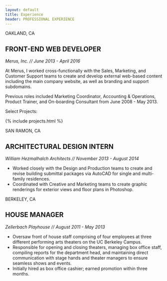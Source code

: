 ```yaml
---
layout: default
title: Experience
header: PROFESSIONAL EXPERIENCE
---
```


<div class="pull-right location">
    <i class="fa fa-map-marker" aria-hidden="true"></i> OAKLAND, CA
</div>
					
## FRONT-END WEB DEVELOPER

_Merus, Inc. // June 2013 - April 2016_

At Merus, I worked cross-functionally with the Sales, Marketing, and Customer Support teams to create and develop external web-based content
including the main company website, as well as branding and support subdomains.

Previous roles included Marketing Coordinator, Accounting & Operations, Product Trainer, and On-boarding Consultant from June 2008 - May 2013.

Select Projects:

{% include projects.html %}


<div class="pull-right location">
    <i class="fa fa-map-marker" aria-hidden="true"></i> SAN RAMON, CA
</div>

## ARCHITECTURAL DESIGN INTERN

_William Hezmalhalch Architects // November 2013 - August 2014_

+ Worked closely with the Design and Production teams to create and revise building submittal packages via AutoCAD for single
and multi-family residences.
+ Coordinated with Creative and Marketing teams to create graphic renderings for exterior views and floor plans in Photoshop.


<div class="pull-right location">
    <i class="fa fa-map-marker" aria-hidden="true"></i> BERKELEY, CA
</div>

## HOUSE MANAGER

_Zellerbach Playhouse // August 2011 - May 2013_

+ Oversaw front of house staff comprising of four employees at three different performing arts theaters on the UC Berkeley Campus.
+ Responsible for opening and closing theaters, managing box office staff, compiling reports for the department head, and maintaining
direct communication with stage hands and theater managers to ensure seamless shows and events.
+ Initially hired as box office cashier; earned promotion within three months.
